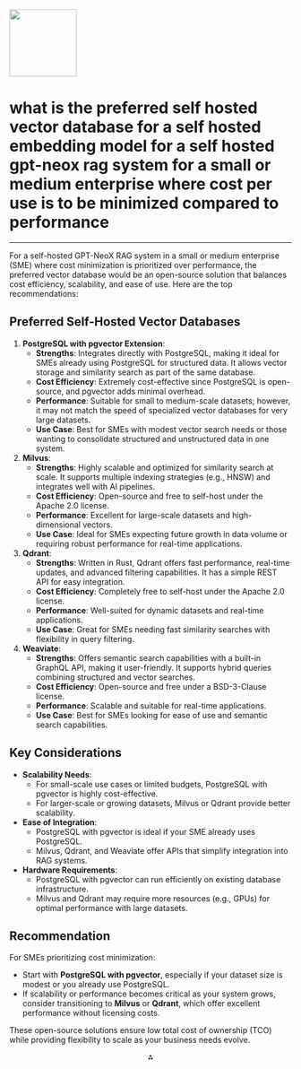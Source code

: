 <img src="https://r2cdn.perplexity.ai/pplx-full-logo-primary-dark%402x.png" class="logo" width="120"/>

# what is the preferred self hosted vector database for a self hosted embedding model for a self hosted gpt-neox rag system for a small or medium enterprise where cost per use is to be minimized compared to performance

---
For a self-hosted GPT-NeoX RAG system in a small or medium enterprise (SME) where cost minimization is prioritized over performance, the preferred vector database would be an open-source solution that balances cost efficiency, scalability, and ease of use. Here are the top recommendations:

## **Preferred Self-Hosted Vector Databases**

1. **PostgreSQL with pgvector Extension**:
    - **Strengths**: Integrates directly with PostgreSQL, making it ideal for SMEs already using PostgreSQL for structured data. It allows vector storage and similarity search as part of the same database.
    - **Cost Efficiency**: Extremely cost-effective since PostgreSQL is open-source, and pgvector adds minimal overhead.
    - **Performance**: Suitable for small to medium-scale datasets; however, it may not match the speed of specialized vector databases for very large datasets.
    - **Use Case**: Best for SMEs with modest vector search needs or those wanting to consolidate structured and unstructured data in one system.
2. **Milvus**:
    - **Strengths**: Highly scalable and optimized for similarity search at scale. It supports multiple indexing strategies (e.g., HNSW) and integrates well with AI pipelines.
    - **Cost Efficiency**: Open-source and free to self-host under the Apache 2.0 license.
    - **Performance**: Excellent for large-scale datasets and high-dimensional vectors.
    - **Use Case**: Ideal for SMEs expecting future growth in data volume or requiring robust performance for real-time applications.
3. **Qdrant**:
    - **Strengths**: Written in Rust, Qdrant offers fast performance, real-time updates, and advanced filtering capabilities. It has a simple REST API for easy integration.
    - **Cost Efficiency**: Completely free to self-host under the Apache 2.0 license.
    - **Performance**: Well-suited for dynamic datasets and real-time applications.
    - **Use Case**: Great for SMEs needing fast similarity searches with flexibility in query filtering.
4. **Weaviate**:
    - **Strengths**: Offers semantic search capabilities with a built-in GraphQL API, making it user-friendly. It supports hybrid queries combining structured and vector searches.
    - **Cost Efficiency**: Open-source and free under a BSD-3-Clause license.
    - **Performance**: Scalable and suitable for real-time applications.
    - **Use Case**: Best for SMEs looking for ease of use and semantic search capabilities.

## **Key Considerations**

- **Scalability Needs**:
    - For small-scale use cases or limited budgets, PostgreSQL with pgvector is highly cost-effective.
    - For larger-scale or growing datasets, Milvus or Qdrant provide better scalability.
- **Ease of Integration**:
    - PostgreSQL with pgvector is ideal if your SME already uses PostgreSQL.
    - Milvus, Qdrant, and Weaviate offer APIs that simplify integration into RAG systems.
- **Hardware Requirements**:
    - PostgreSQL with pgvector can run efficiently on existing database infrastructure.
    - Milvus and Qdrant may require more resources (e.g., GPUs) for optimal performance with large datasets.


## **Recommendation**

For SMEs prioritizing cost minimization:

- Start with **PostgreSQL with pgvector**, especially if your dataset size is modest or you already use PostgreSQL.
- If scalability or performance becomes critical as your system grows, consider transitioning to **Milvus** or **Qdrant**, which offer excellent performance without licensing costs.

These open-source solutions ensure low total cost of ownership (TCO) while providing flexibility to scale as your business needs evolve.

<div style="text-align: center">⁂</div>

[^1]: https://www.reddit.com/r/vectordatabase/comments/1hzovpy/best_vector_database_for_rag/

[^2]: https://research.aimultiple.com/open-source-vector-databases/

[^3]: https://www.sabrepc.com/blog/deep-learning-ai/top-open-source-vector-databases

[^4]: https://celerdata.com/glossary/best-vector-databases

[^5]: https://www.digitalocean.com/community/conceptual-articles/how-to-choose-the-right-vector-database

[^6]: https://lakefs.io/blog/12-vector-databases-2023/

[^7]: https://community.openai.com/t/best-vector-database-to-use-with-rag/615350

[^8]: https://www.trustradius.com/vector-databases

[^9]: https://zilliz.com/blog/cost-of-open-source-vector-databases-an-engineer-guide

[^10]: https://news.ycombinator.com/item?id=37764489

[^11]: https://www.aimon.ai/posts/comparison-of-vector-databases-for-retrieval-augmented-generation-rag-systems

[^12]: https://www.amax.com/top-5-open-source-vector-databases-for-scalable-ai-solutions/

[^13]: https://www.datacamp.com/blog/the-top-5-vector-databases

[^14]: https://zilliz.com/learn/model-providers-open-source-vs-closed-source

[^15]: https://slashdot.org/software/vector-databases/f-mid-size-business/?page=2

[^16]: https://www.timescale.com/blog/finding-the-best-open-source-embedding-model-for-rag

[^17]: https://www.peerspot.com/categories/vector-databases

[^18]: https://airbyte.com/top-etl-tools-for-sources/open-source-database-software

